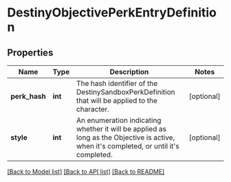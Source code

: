 # DestinyObjectivePerkEntryDefinition

## Properties
Name | Type | Description | Notes
------------ | ------------- | ------------- | -------------
**perk_hash** | **int** | The hash identifier of the DestinySandboxPerkDefinition that will be applied to the character. | [optional] 
**style** | **int** | An enumeration indicating whether it will be applied as long as the Objective is active, when it&#39;s completed, or until it&#39;s completed. | [optional] 

[[Back to Model list]](../README.md#documentation-for-models) [[Back to API list]](../README.md#documentation-for-api-endpoints) [[Back to README]](../README.md)


